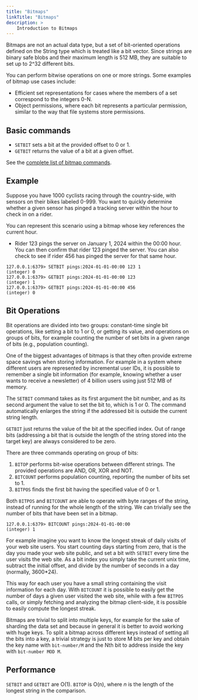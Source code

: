 ```yaml
---
title: "Bitmaps"
linkTitle: "Bitmaps"
description: >
    Introduction to Bitmaps
---
```


Bitmaps are not an actual data type, but a set of bit-oriented operations
defined on the String type which is treated like a bit vector.
Since strings are binary safe blobs and their maximum length is 512 MB,
they are suitable to set up to 2^32 different bits.

You can perform bitwise operations on one or more strings.
Some examples of bitmap use cases include:

* Efficient set representations for cases where the members of a set correspond to the integers 0-N.
* Object permissions, where each bit represents a particular permission, similar to the way that file systems store permissions.

## Basic commands

* `SETBIT` sets a bit at the provided offset to 0 or 1.
* `GETBIT` returns the value of a bit at a given offset.

See the [complete list of bitmap commands](../commands/#bitmap).


## Example

Suppose you have 1000 cyclists racing through the country-side, with sensors on their bikes labeled 0-999.
You want to quickly determine whether a given sensor has pinged a tracking server within the hour to check in on a rider. 

You can represent this scenario using a bitmap whose key references the current hour.

* Rider 123 pings the server on January 1, 2024 within the 00:00 hour. You can then confirm that rider 123 pinged the server. You can also check to see if rider 456 has pinged the server for that same hour.

```
127.0.0.1:6379> SETBIT pings:2024-01-01-00:00 123 1
(integer) 0
127.0.0.1:6379> GETBIT pings:2024-01-01-00:00 123
(integer) 1
127.0.0.1:6379> GETBIT pings:2024-01-01-00:00 456
(integer) 0
```


## Bit Operations

Bit operations are divided into two groups: constant-time single bit
operations, like setting a bit to 1 or 0, or getting its value, and
operations on groups of bits, for example counting the number of set
bits in a given range of bits (e.g., population counting).

One of the biggest advantages of bitmaps is that they often provide
extreme space savings when storing information. For example in a system
where different users are represented by incremental user IDs, it is possible
to remember a single bit information (for example, knowing whether
a user wants to receive a newsletter) of 4 billion users using just 512 MB of memory.

The `SETBIT` command takes as its first argument the bit number, and as its second
argument the value to set the bit to, which is 1 or 0. The command
automatically enlarges the string if the addressed bit is outside the
current string length.

`GETBIT` just returns the value of the bit at the specified index.
Out of range bits (addressing a bit that is outside the length of the string
stored into the target key) are always considered to be zero.

There are three commands operating on group of bits:

1. `BITOP` performs bit-wise operations between different strings. The provided operations are AND, OR, XOR and NOT.
2. `BITCOUNT` performs population counting, reporting the number of bits set to 1.
3. `BITPOS` finds the first bit having the specified value of 0 or 1.

Both `BITPOS` and `BITCOUNT` are able to operate with byte ranges of the
string, instead of running for the whole length of the string. We can trivially see the number of bits that have been set in a bitmap.

```
127.0.0.1:6379> BITCOUNT pings:2024-01-01-00:00
(integer) 1
```

For example imagine you want to know the longest streak of daily visits of
your web site users. You start counting days starting from zero, that is the
day you made your web site public, and set a bit with `SETBIT` every time
the user visits the web site. As a bit index you simply take the current unix
time, subtract the initial offset, and divide by the number of seconds in a day
(normally, 3600\*24).

This way for each user you have a small string containing the visit
information for each day. With `BITCOUNT` it is possible to easily get
the number of days a given user visited the web site, while with
a few `BITPOS` calls, or simply fetching and analyzing the bitmap client-side,
it is possible to easily compute the longest streak.

Bitmaps are trivial to split into multiple keys, for example for
the sake of sharding the data set and because in general it is better to
avoid working with huge keys. To split a bitmap across different keys
instead of setting all the bits into a key, a trivial strategy is just
to store M bits per key and obtain the key name with `bit-number/M` and
the Nth bit to address inside the key with `bit-number MOD M`.



## Performance

`SETBIT` and `GETBIT` are O(1).
`BITOP` is O(n), where _n_ is the length of the longest string in the comparison.
